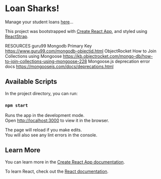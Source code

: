 # Loan Sharks!

Manage your student loans <a href="https://loaning-sharks.herokuapp.com/" target="_blank" rel="noopener noreferrer">here</a>...

This project was bootstrapped with [Create React App](https://github.com/facebook/create-react-app), and styled using [ReactStrap](https://reactstrap.github.io/).

RESOURCES
guru99 Mongodb Primary Key https://www.guru99.com/mongodb-objectid.html
ObjectRocket How to Join Collections using Mongoose https://kb.objectrocket.com/mongo-db/how-to-join-collections-using-mongoose-228
Mongoose.js deprecation error docs https://mongoosejs.com/docs/deprecations.html

## Available Scripts

In the project directory, you can run:

### `npm start`

Runs the app in the development mode.\
Open [http://localhost:3000](http://localhost:3000) to view it in the browser.

The page will reload if you make edits.\
You will also see any lint errors in the console.

## Learn More

You can learn more in the [Create React App documentation](https://facebook.github.io/create-react-app/docs/getting-started).

To learn React, check out the [React documentation](https://reactjs.org/).

